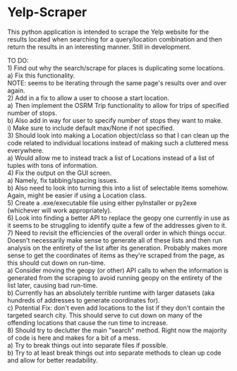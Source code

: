 # Yelp-Scraper  
This python application is intended to scrape the Yelp website for the results located when searching for a query/location combination and then return the results in an interesting manner. Still in development.  


TO DO:  
    1) Find out why the search/scrape for places is duplicating some locations.  
        a) Fix this functionality.  
            NOTE: seems to be iterating through the same page's results over and over again.  
    2) Add in a fix to allow a user to choose a start location.  
        a) Then implement the OSRM Trip functionality to allow for trips of specified number of stops.  
        b) Also add in way for user to specify number of stops they want to make.  
            i) Make sure to include default max/None if not specified.  
    3) Should look into making a Location object/class so that I can clean up the code related to individual locations instead of making such a cluttered mess everywhere.  
        a) Would allow me to instead track a list of Locations instead of a list of tuples with tons of information.  
    4) Fix the output on the GUI screen.  
        a) Namely, fix tabbing/spacing issues.  
        b) Also need to look into turning this into a list of selectable items somehow. Again, might be easier if using a Location class.  
    5) Create a .exe/executable file using either pyInstaller or py2exe (whichever will work appropriately).  
    6) Look into finding a better API to replace the geopy one currently in use as it seems to be struggling to identify quite a few of the addresses given to it.  
    7) Need to revisit the efficiencies of the overall order in which things occur. Doesn't necessarily make sense to generate all of these lists and then run analysis on the entirety of the list after its generation. Probably makes more sense to get the coordinates of items as they're scraped from the page, as this should cut down on run-time.   
        a) Consider moving the geopy (or other) API calls to when the information is generated from the scraping to avoid running geopy on the entirety of the list later, causing bad run-time.  
        b) Currently has an absolutely terrible runtime with larger datasets (aka hundreds of addresses to generate coordinates for).  
        c) Potential Fix: don't even add locations to the list if they don't contain the targeted search city. This should serve to cut down on many of the offending locations that cause the run time to increase.  
    8) Should try to declutter the main "search" method. Right now the majority of code is here and makes for a bit of a mess.  
        a) Try to break things out into separate files if possible.  
        b) Try to at least break things out into separate methods to clean up code and allow for better readability.  

